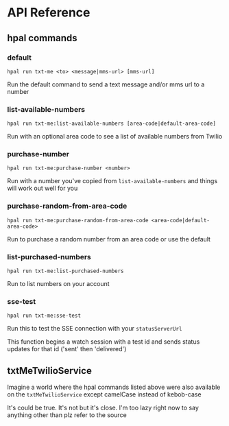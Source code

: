 # API Reference

## hpal commands

### default
`hpal run txt-me <to> <message|mms-url> [mms-url]`

Run the default command to send a text message and/or mms url to a number 

### list-available-numbers
`hpal run txt-me:list-available-numbers [area-code|default-area-code]`

Run with an optional area code to see a list of available numbers from Twilio

### purchase-number
`hpal run txt-me:purchase-number <number>`

Run with a number you've copied from `list-available-numbers` and things will work out well for you

### purchase-random-from-area-code
`hpal run txt-me:purchase-random-from-area-code <area-code|default-area-code>`

Run to purchase a random number from an area code or use the default

### list-purchased-numbers
`hpal run txt-me:list-purchased-numbers`

Run to list numbers on your account

### sse-test
`hpal run txt-me:sse-test`

Run this to test the SSE connection with your `statusServerUrl`

This function begins a watch session with a test id and sends status updates for that id ('sent' then 'delivered')

## txtMeTwilioService

Imagine a world where the hpal commands listed above were also available on the `txtMeTwilioService`
except camelCase instead of kebob-case

It's could be true.
It's not but it's close.
I'm too lazy right now to say anything other than plz refer to the source
